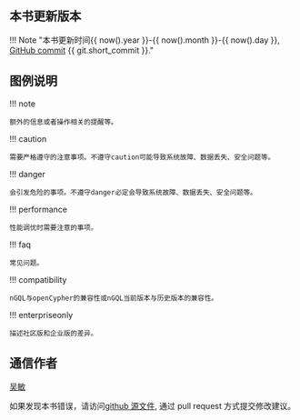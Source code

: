 ## 本书更新版本

!!! Note "本书更新时间{{ now().year }}-{{ now().month }}-{{ now().day }}, [GitHub commit](https://github.com/vesoft-inc/nebula-docs-cn/tree/book) {{ git.short_commit }}."

## 图例说明

!!! note

    额外的信息或者操作相关的提醒等。

!!! caution

    需要严格遵守的注意事项。不遵守caution可能导致系统故障、数据丢失、安全问题等。

!!! danger

    会引发危险的事项。不遵守danger必定会导致系统故障、数据丢失、安全问题等。

!!! performance

    性能调优时需要注意的事项。

!!! faq

    常见问题。

!!! compatibility

    nGQL与openCypher的兼容性或nGQL当前版本与历史版本的兼容性。

!!! enterpriseonly

    描述社区版和企业版的差异。

## 通信作者

[吴敏](mailto:min.wu@vesoft.com)

如果发现本书错误，请访问[github 源文件](https://github.com/vesoft-inc/nebula-docs-cn/tree/book/docs-2.0), 通过 pull request 方式提交修改建议。
